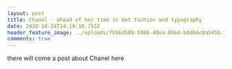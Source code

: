 ```yaml
---
layout: post
title: Chanel - ahead of her time in bot fashion and typography
date: 2020-10-24T14:19:10.755Z
header_feature_image: ../uploads/fb56d589-5988-40ea-8b64-b0d04c8a545b.jpeg
comments: true
---
```

there will come a post about Chanel here